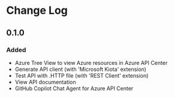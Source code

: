 # Change Log

## 0.1.0

### Added

- Azure Tree View to view Azure resources in Azure API Center
- Generate API client (with 'Microsoft Kiota' extension)
- Test API with .HTTP file (with 'REST Client' extension)
- View API documentation
- GitHub Copilot Chat Agent for Azure API Center
